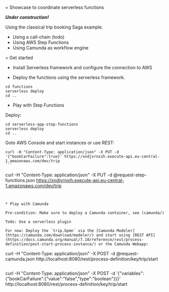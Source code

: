 = Showcase to coordinate serverless functions

***Under construction!***

Using the classical trip booking Saga example. 

- Using a call-chain (todo)
- Using AWS Step Functions
- Using Camunda as workflow engine

= Get started

* Install Serverless framework and configure the connection to AWS

* Deploy the functions using the serverless framework.

```
cd functions
serverless deploy
cd ..
```

* Play with Step Functions

Deploy:

```
cd serverless-app-step-functions
serverless deploy
cd ..
```

Goto AWS Console and start instances or use REST:

````
curl -H "Content-Type: application/json" -X PUT -d '{"bookCarFailure":true}' https://xndjvrnxih.execute-api.eu-central-1.amazonaws.com/dev/trip
```

````
curl -H "Content-Type: application/json" -X PUT -d  @request-step-functions.json https://xndjvrnxih.execute-api.eu-central-1.amazonaws.com/dev/trip
```


* Play with Camunda

Pre-condition: Make sure to deploy a Camunda container, see (camunda/)

Todo: Use a serverless plugin

For now: Deploy the `trip.bpmn` via the [Camunda Modeler](https://camunda.com/download/modeler/) and start using [REST API](https://docs.camunda.org/manual/7.10/reference/rest/process-definition/post-start-process-instance/) or the Camunda Webapp:

````
curl -H "Content-Type: application/json" -X POST -d  @request-camunda.json http://localhost:8080/rest/process-definition/key/trip/start
```

````
curl -H "Content-Type: application/json" -X POST -d '{"variables":{"bookCarFailure":{"value":"false","type":"boolean"}}}' http://localhost:8080/rest/process-definition/key/trip/start
```


